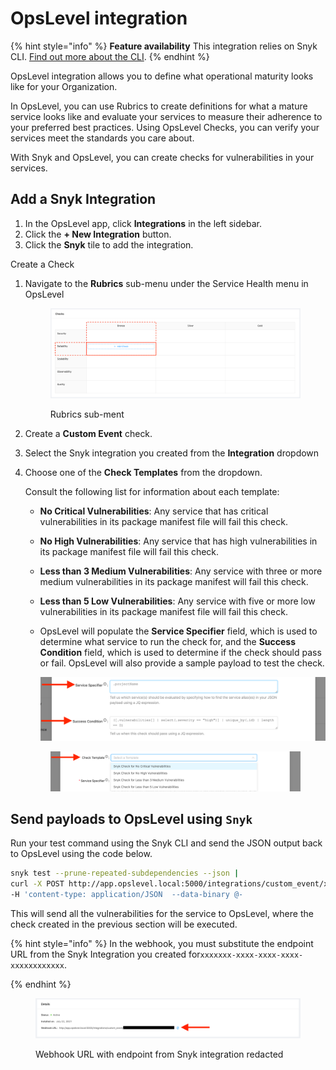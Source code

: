 # OpsLevel integration

{% hint style="info" %}
**Feature availability** This integration relies on Snyk CLI. [Find out more about the CLI](../../features/snyk-cli/guides-for-our-cli/cli-reference.md).
{% endhint %}

OpsLevel integration allows you to define what operational maturity looks like for your Organization.

In OpsLevel, you can use Rubrics to create definitions for what a mature service looks like and evaluate your services to measure their adherence to your preferred best practices. Using OpsLevel Checks, you can verify your services meet the standards you care about.

With Snyk and OpsLevel, you can create checks for vulnerabilities in your services.

## Add a Snyk Integration

1. In the OpsLevel app, click **Integrations** in the left sidebar.
2. Click the **+ New Integration** button.
3. Click the **Snyk** tile to add the integration.

Create a Check

1.  Navigate to the **Rubrics** sub-menu under the Service Health menu in OpsLevel



    <figure><img src="../../.gitbook/assets/image (101) (10) (1) (1) (1) (1) (1) (1) (1) (1) (1) (1) (14).png" alt="Rubrics sub-ment"><figcaption><p>Rubrics sub-ment</p></figcaption></figure>
2. Create a **Custom Event** check.
3. Select the Snyk integration you created from the **Integration** dropdown
4.  Choose one of the **Check Templates** from the dropdown.

    Consult the following list for information about each template:

    * **No Critical Vulnerabilities**: Any service that has critical vulnerabilities in its package manifest file will fail this check.
    * **No High Vulnerabilities**: Any service that has high vulnerabilities in its package manifest file will fail this check.
    * **Less than 3 Medium Vulnerabilities**: Any service with three or more medium vulnerabilities in its package manifest will fail this check.
    * **Less than 5 Low Vulnerabilities**: Any service with five or more low vulnerabilities in its package manifest file will fail this check.
    *   OpsLevel will populate the **Service Specifier** field, which is used to determine what service to run the check for, and the **Success Condition** field, which is used to determine if the check should pass or fail. OpsLevel will also provide a sample payload to test the check.

        <img src="../../.gitbook/assets/image (102) (1) (1) (1) (1) (2) (1) (1) (1) (1) (1) (1) (1) (1) (1) (1) (1) (1) (1) (1) (1) (1) (1) (1) (1) (1) (1) (1).png" alt="" data-size="original">

    <figure><img src="../../.gitbook/assets/image (100) (1) (1) (1) (9).png" alt=""><figcaption></figcaption></figure>

## Send payloads to OpsLevel using `Snyk`

Run your test command using the Snyk CLI and send the JSON output back to OpsLevel using the code below.

```bash
snyk test --prune-repeated-subdependencies --json |
curl -X POST http://app.opslevel.local:5000/integrations/custom_event/xxxxxxx-xxxx-xxxx-xxxx-xxxxxxxxxxxx \
-H 'content-type: application/JSON  --data-binary @-
```

This will send all the vulnerabilities for the service to OpsLevel, where the check created in the previous section will be executed.

{% hint style="info" %}
In the webhook, you must substitute the endpoint URL from the Snyk Integration you created for`xxxxxxx-xxxx-xxxx-xxxx-xxxxxxxxxxxx`.


{% endhint %}

<figure><img src="../../.gitbook/assets/image (119) (1) (1) (1) (1) (1) (1) (1) (1) (2).png" alt=""><figcaption><p>Webhook URL with endpoint from Snyk integration redacted</p></figcaption></figure>
